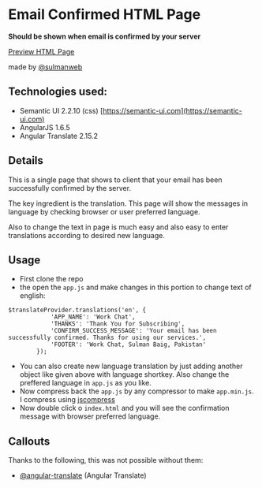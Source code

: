 # Email Confirmed HTML Page
**Should be shown when email is confirmed by your server**

[Preview HTML Page](https://htmlpreview.github.io/?https://github.com/sulmanweb/Email-Confirmation-Success-HTML/blob/master/index.html)

made by [@sulmanweb](https://twitter.com/sulmanweb)

## Technologies used:
- Semantic UI 2.2.10 (css) [https://semantic-ui.com](https://semantic-ui.com)
- AngularJS 1.6.5
- Angular Translate 2.15.2

## Details
This is a single page that shows to client that your email has been successfully confirmed by the server.

The key ingredient is the translation. This page will show the messages in language by checking browser or user preferred language.

Also to change the text in page is much easy and also easy to enter translations according to desired new language. 

## Usage
- First clone the repo
- the open the `app.js` and make changes in this portion to change text of english:
```angularjs
$translateProvider.translations('en', {
            'APP_NAME': 'Work Chat',
            'THANKS': 'Thank You for Subscribing',
            'CONFIRM_SUCCESS_MESSAGE': 'Your email has been successfully confirmed. Thanks for using our services.',
            'FOOTER': 'Work Chat, Sulman Baig, Pakistan'
        });
```
- You can also create new language translation by just adding another object like given above with language shortkey. Also change the preffered language in `app.js` as you like.
- Now compress back the `app.js` by any compressor to make `app.min.js`. I compress using [jscompress](https://jscompress.com)
- Now double click o `index.html` and you will see the confirmation message with browser preferred language. 


## Callouts
Thanks to the following, this was not possible without them:

- [@angular-translate](https://github.com/angular-translate) (Angular Translate)
